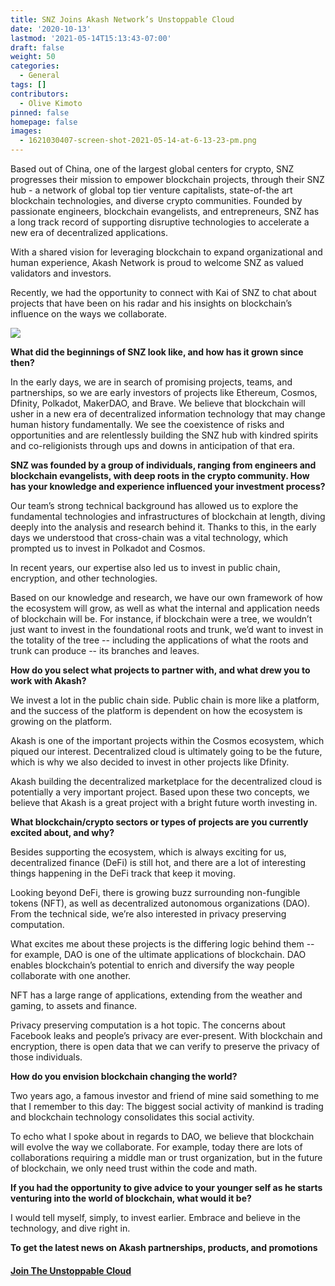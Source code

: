 ```yaml
---
title: SNZ Joins Akash Network’s Unstoppable Cloud
date: '2020-10-13'
lastmod: '2021-05-14T15:13:43-07:00'
draft: false
weight: 50
categories:
  - General
tags: []
contributors:
  - Olive Kimoto
pinned: false
homepage: false
images:
  - 1621030407-screen-shot-2021-05-14-at-6-13-23-pm.png
---
```

Based out of China, one of the largest global centers for crypto, SNZ progresses their mission to empower blockchain projects, through their SNZ hub - a network of global top tier venture capitalists, state-of-the art blockchain technologies, and diverse crypto communities. Founded by passionate engineers, blockchain evangelists, and entrepreneurs, SNZ has a long track record of supporting disruptive technologies to accelerate a new era of decentralized applications.

With a shared vision for leveraging blockchain to expand organizational and human experience, Akash Network is proud to welcome SNZ as valued validators and investors.

Recently, we had the opportunity to connect with Kai of SNZ to chat about projects that have been on his radar and his insights on blockchain’s influence on the ways we collaborate.   

![](https://www.datocms-assets.com/45776/1620925197-kai3-300x300.png)

  
**What did the beginnings of SNZ look like, and how has it grown since then?**

In the early days, we are in search of promising projects, teams, and partnerships, so we are early investors of projects like Ethereum, Cosmos, Dfinity, Polkadot, MakerDAO, and Brave. We believe that blockchain will usher in a new era of decentralized information technology that may change human history fundamentally. We see the coexistence of risks and opportunities and are relentlessly building the SNZ hub with kindred spirits and co-religionists through ups and downs in anticipation of that era.

  
**SNZ was founded by a group of individuals, ranging from engineers and blockchain evangelists, with deep roots in the crypto community. How has your knowledge and experience influenced your investment process?**

Our team’s strong technical background has allowed us to explore the fundamental technologies and infrastructures of blockchain at length, diving deeply into the analysis and research behind it. Thanks to this, in the early days we understood that cross-chain was a vital technology, which prompted us to invest in Polkadot and Cosmos. 

In recent years, our expertise also led us to invest in public chain, encryption, and other technologies. 

Based on our knowledge and research, we have our own framework of how the ecosystem will grow, as well as what the internal and application needs of blockchain will be. For instance, if blockchain were a tree, we wouldn’t just want to invest in the foundational roots and trunk, we’d want to invest in the totality of the tree -- including the applications of what the roots and trunk can produce -- its branches and leaves.   

  
**How do you select what projects to partner with, and what drew you to work with Akash?** 

We invest a lot in the public chain side. Public chain is more like a platform, and the success of the platform is dependent on how the ecosystem is growing on the platform. 

Akash is one of the important projects within the Cosmos ecosystem, which piqued our interest. Decentralized cloud is ultimately going to be the future, which is why we also decided to invest in other projects like Dfinity. 

Akash building the decentralized marketplace for the decentralized cloud is potentially a very important project. Based upon these two concepts, we believe that Akash is a great project with a bright future worth investing in.  

  
**What blockchain/crypto sectors or types of projects are you currently excited about, and why?**

Besides supporting the ecosystem, which is always exciting for us, decentralized finance (DeFi) is still hot, and there are a lot of interesting things happening in the DeFi track that keep it moving. 

Looking beyond DeFi, there is growing buzz surrounding non-fungible tokens (NFT), as well as decentralized autonomous organizations (DAO). From the technical side, we’re also interested in privacy preserving computation. 

What excites me about these projects is the differing logic behind them -- for example, DAO is one of the ultimate applications of blockchain. DAO enables blockchain’s potential to enrich and diversify the way people collaborate with one another.

NFT has a large range of applications, extending from the weather and gaming, to assets and finance. 

Privacy preserving computation is a hot topic. The concerns about Facebook leaks and people’s privacy are ever-present. With blockchain and encryption, there is open data that we can verify to preserve the privacy of those individuals.

  
**How do you envision blockchain changing the world?**

Two years ago, a famous investor and friend of mine said something to me that I remember to this day: The biggest social activity of mankind is trading and blockchain technology consolidates this social activity. 

To echo what I spoke about in regards to DAO, we believe that blockchain will evolve the way we collaborate. For example, today there are lots of collaborations requiring a middle man or trust organization, but in the future of blockchain, we only need trust within the code and math.  

  
**If you had the opportunity to give advice to your younger self as he starts venturing into the world of blockchain, what would it be?**

I would tell myself, simply, to invest earlier. Embrace and believe in the technology, and dive right in.  

  
  
  
**To get the latest news on Akash partnerships, products, and promotions**

#### [**Join The Unstoppable Cloud**](https://t.me/AkashNW)  
[  
](https://t.me/AkashNW)